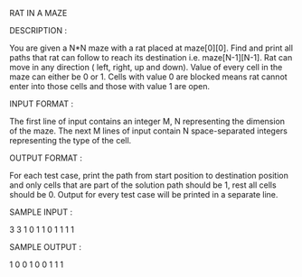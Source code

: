 RAT IN A MAZE

DESCRIPTION :

You are given a N*N maze with a rat placed at maze[0][0]. Find and print all paths that rat can follow to reach its destination i.e. maze[N-1][N-1]. Rat can move in any direc­tion ( left, right, up and down).
Value of every cell in the maze can either be 0 or 1. Cells with value 0 are blocked means rat can­not enter into those cells and those with value 1 are open.

INPUT FORMAT : 

The first line of input contains an integer M, N representing 
the dimension of the maze.
The next M lines of input contain N space-separated 
integers representing the type of the cell.

OUTPUT FORMAT :

For each test case, print the path from start position to destination position and only cells that are part of the solution path should be 1, rest all cells should be 0.
Output for every test case will be printed in a separate line.

SAMPLE INPUT :

3 3
1 0 1
1 0 1
1 1 1

SAMPLE OUTPUT :

1 0 0 
1 0 0 
1 1 1 
